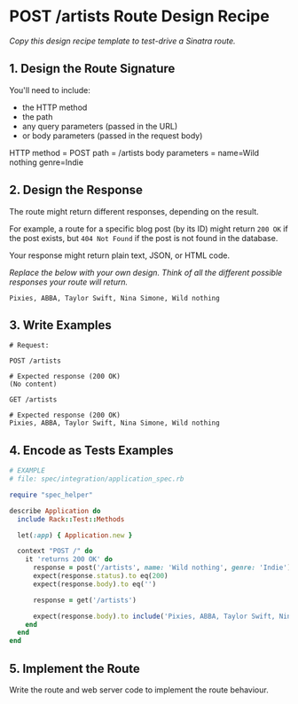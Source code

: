 # POST /artists Route Design Recipe

_Copy this design recipe template to test-drive a Sinatra route._

## 1. Design the Route Signature

You'll need to include:
  * the HTTP method
  * the path
  * any query parameters (passed in the URL)
  * or body parameters (passed in the request body)

HTTP method = POST
path = /artists
body parameters =
  name=Wild nothing
  genre=Indie

## 2. Design the Response

The route might return different responses, depending on the result.

For example, a route for a specific blog post (by its ID) might return `200 OK` if the post exists, but `404 Not Found` if the post is not found in the database.

Your response might return plain text, JSON, or HTML code. 

_Replace the below with your own design. Think of all the different possible responses your route will return._

```
Pixies, ABBA, Taylor Swift, Nina Simone, Wild nothing
```


## 3. Write Examples
```
# Request:

POST /artists

# Expected response (200 OK)
(No content)

GET /artists

# Expected response (200 OK)
Pixies, ABBA, Taylor Swift, Nina Simone, Wild nothing
```

## 4. Encode as Tests Examples

```ruby
# EXAMPLE
# file: spec/integration/application_spec.rb

require "spec_helper"

describe Application do
  include Rack::Test::Methods

  let(:app) { Application.new }

  context "POST /" do
    it 'returns 200 OK' do
      response = post('/artists', name: 'Wild nothing', genre: 'Indie')
      expect(response.status).to eq(200)
      expect(response.body).to eq('')

      response = get('/artists')

      expect(response.body).to include('Pixies, ABBA, Taylor Swift, Nina Simone, Wild nothing')
    end
  end
end
```

## 5. Implement the Route

Write the route and web server code to implement the route behaviour.
